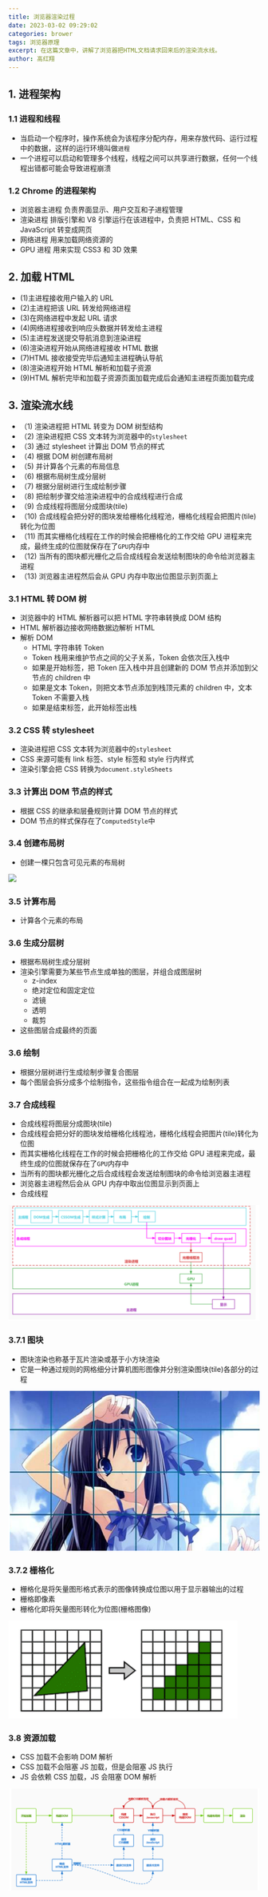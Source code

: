 ```yaml
---
title: 浏览器渲染过程
date: 2023-03-02 09:29:02
categories: brower
tags: 浏览器原理
excerpt: 在这篇文章中，讲解了浏览器把HTML文档请求回来后的渲染流水线。
author: 高红翔
---
```


## 1. 进程架构

### 1.1 进程和线程

- 当启动一个程序时，操作系统会为该程序分配内存，用来存放代码、运行过程中的数据，这样的运行环境叫做`进程`
- 一个进程可以启动和管理多个线程，线程之间可以共享进行数据，任何一个线程出错都可能会导致进程崩溃

### 1.2 Chrome 的进程架构

- 浏览器主进程 负责界面显示、用户交互和子进程管理
- 渲染进程 排版引擎和 V8 引擎运行在该进程中，负责把 HTML、CSS 和 JavaScript 转变成网页
- 网络进程 用来加载网络资源的
- GPU 进程 用来实现 CSS3 和 3D 效果

## 2. 加载 HTML

- (1)主进程接收用户输入的 URL
- (2)主进程把该 URL 转发给网络进程
- (3)在网络进程中发起 URL 请求
- (4)网络进程接收到响应头数据并转发给主进程
- (5)主进程发送提交导航消息到渲染进程
- (6)渲染进程开始从网络进程接收 HTML 数据
- (7)HTML 接收接受完毕后通知主进程确认导航
- (8)渲染进程开始 HTML 解析和加载子资源
- (9)HTML 解析完毕和加载子资源页面加载完成后会通知主进程页面加载完成

## 3. 渲染流水线

- （1) 渲染进程把 HTML 转变为 DOM 树型结构
- （2) 渲染进程把 CSS 文本转为浏览器中的`stylesheet`
- （3) 通过 stylesheet 计算出 DOM 节点的样式
- （4) 根据 DOM 树创建布局树
- （5) 并计算各个元素的布局信息
- （6) 根据布局树生成分层树
- （7) 根据分层树进行生成绘制步骤
- （8) 把绘制步骤交给渲染进程中的合成线程进行合成
- （9) 合成线程将图层分成图块(tile)
- （10) 合成线程会把分好的图块发给栅格化线程池，栅格化线程会把图片(tile)转化为位图
- （11) 而其实栅格化线程在工作的时候会把栅格化的工作交给 GPU 进程来完成，最终生成的位图就保存在了`GPU`内存中
- （12) 当所有的图块都光栅化之后合成线程会发送绘制图块的命令给浏览器主进程
- （13) 浏览器主进程然后会从 GPU 内存中取出位图显示到页面上

### 3.1 HTML 转 DOM 树

- 浏览器中的 HTML 解析器可以把 HTML 字符串转换成 DOM 结构
- HTML 解析器边接收网络数据边解析 HTML
- 解析 DOM
  - HTML 字符串转 Token
  - Token 栈用来维护节点之间的父子关系，Token 会依次压入栈中
  - 如果是开始标签，把 Token 压入栈中并且创建新的 DOM 节点并添加到父节点的 children 中
  - 如果是文本 Token，则把文本节点添加到栈顶元素的 children 中，文本 Token 不需要入栈
  - 如果是结束标签，此开始标签出栈

### 3.2 CSS 转 stylesheet

- 渲染进程把 CSS 文本转为浏览器中的`stylesheet`
- CSS 来源可能有 link 标签、style 标签和 style 行内样式
- 渲染引擎会把 CSS 转换为`document.styleSheets`

### 3.3 计算出 DOM 节点的样式

- 根据 CSS 的继承和层叠规则计算 DOM 节点的样式
- DOM 节点的样式保存在了`ComputedStyle`中

### 3.4 创建布局树

- 创建一棵只包含可见元素的布局树

![](https://raw.githubusercontent.com/Gao-Hongxiang/image-hosting/master/img/20230222182009.png)

### 3.5 计算布局

- 计算各个元素的布局

### 3.6 生成分层树

- 根据布局树生成分层树
- 渲染引擎需要为某些节点生成单独的图层，并组合成图层树
  - z-index
  - 绝对定位和固定定位
  - 滤镜
  - 透明
  - 裁剪
- 这些图层合成最终的页面

### 3.6 绘制

- 根据分层树进行生成绘制步骤复合图层
- 每个图层会拆分成多个绘制指令，这些指令组合在一起成为绘制列表

### 3.7 合成线程

- 合成线程将图层分成图块(tile)
- 合成线程会把分好的图块发给栅格化线程池，栅格化线程会把图片(tile)转化为位图
- 而其实栅格化线程在工作的时候会把栅格化的工作交给 GPU 进程来完成，最终生成的位图就保存在了`GPU`内存中
- 当所有的图块都光栅化之后合成线程会发送绘制图块的命令给浏览器主进程
- 浏览器主进程然后会从 GPU 内存中取出位图显示到页面上
- 合成线程

![](https://raw.githubusercontent.com/ghx9908/image-hosting/master/img/20230223105757.png)

### 3.7.1 图块

- 图块渲染也称基于瓦片渲染或基于小方块渲染
- 它是一种通过规则的网格细分计算机图形图像并分别渲染图块(tile)各部分的过程

![](https://raw.githubusercontent.com/ghx9908/image-hosting/master/img/20230223105953.png)

### 3.7.2 栅格化

- 栅格化是将矢量图形格式表示的图像转换成位图以用于显示器输出的过程
- 栅格即像素
- 栅格化即将矢量图形转化为位图(栅格图像)

![](https://raw.githubusercontent.com/ghx9908/image-hosting/master/img/20230223110101.png)

### 3.8 资源加载

- CSS 加载不会影响 DOM 解析
- CSS 加载不会阻塞 JS 加载，但是会阻塞 JS 执行
- JS 会依赖 CSS 加载，JS 会阻塞 DOM 解析

![](https://raw.githubusercontent.com/ghx9908/image-hosting/master/img/20230223124225.png)
